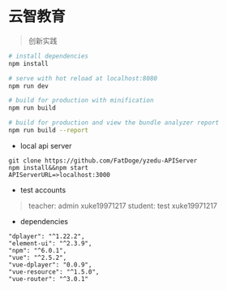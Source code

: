 # 云智教育

> 创新实践

``` bash
# install dependencies
npm install

# serve with hot reload at localhost:8080
npm run dev

# build for production with minification
npm run build

# build for production and view the bundle analyzer report
npm run build --report
```
- local api server
```
git clone https://github.com/FatDoge/yzedu-APIServer
npm install&&npm start
APIServerURL=>localhost:3000
```
- test accounts
> teacher: admin xuke19971217
> student: test xuke19971217

- dependencies

```
"dplayer": "^1.22.2",
"element-ui": "^2.3.9",
"npm": "^6.0.1",
"vue": "^2.5.2",
"vue-dplayer": "0.0.9",
"vue-resource": "^1.5.0",
"vue-router": "^3.0.1"
```